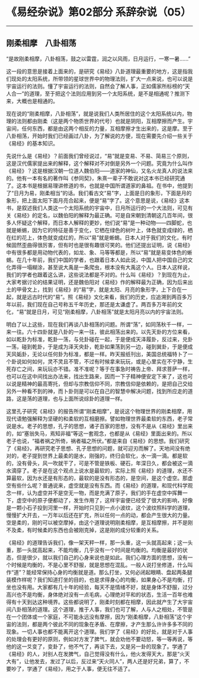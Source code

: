 # 《易经杂说》第02部分 系辞杂说（05）

------

## 刚柔相摩　八卦相荡

“是故刚柔相摩，八卦相荡，鼓之以雷霆，润之以风雨，日月运行，一寒一暑……”

这一段的意思是接着上面来的，是研究《易经》八卦道理最重要的地方，这是指我们现处的太阳系统，所带领的星球世界中的物理法则，扩大一点来说，也可以说是宇宙运行的法则。懂了宇宙运行的法则，自然会了解人事，正如儒家所标榜的“天人合一”的道理，至于把这个法则应用到另一个太阳系统，是不是相通呢？推测下来，大概也是相通的。

现在说的“刚柔相摩，八卦相荡”，就是说我们人类所居住的这个太阳系统以内，物理的法则都由刚柔（这是两个物质世界的代号）也就是阴阳，互相摩擦而产生。宇宙间，任何东西，都是由这两个相反的力量，互相摩擦才生出来的，这是摩。至于八卦相荡，开始时我们已经画过八卦，为了解说的方便，现在需要先介绍一些关于《易经》的基本知识。

先说什么是《易经》？前面我们曾经说过，“易”就是变易、不易、简易三个原则，这是汉代儒家提出来的解释，这个解释对不对倒是另外一个问题。究竟为什么叫作《易经》？这是根据汉朝一位道人魏伯阳——道家的神仙，又名火龙真人的说法来的。他有一本有名的著作叫《参同契》，朱熹一辈子不敢说对这本书已经研究通了。这本书是根据易理讲修道的书，也就是中国所谓道家的鼻祖。在书中，他提到了“日月为易，刚柔相当”的话。我们看古文“易”字，上面是日的象形，下面是月的象形，把上面太阳下面月亮合起来，便是“易”字了。这个意思是说，《易经》这本书，是叙述我们人类这一个太阳系统的宇宙中，日月所运行的一个大法则，可见有关《易经》的定名，以魏伯阳的解释为最正确。可是自宋朝到清朝这几百年间，很多人怀疑这个解释，而日本人解释的更妙，他们说“易”是一种动物——四脚蛇，也就是蜥蜴，因为它的特征是善于变化，它栖在绿色的树叶上，体色就变成绿的，栖在红的花上，体色就变成红的，所以“易”就是蜥蜴。日本人对于我们的文化，有时候固然歪曲得很厉害，但有时也是很有趣很可笑的。他们还提出证明，说《易经》中有很多都是用动物代表的，如龙、象、马等等都是，所以“易”就是易变体色的蜥蜴。在几十年前，我们中国的学者，也跟着日本人如此说，中国人把中国自己的文化弄得一塌糊涂，甚至说大禹是一条爬虫，根本没有大禹这个人。日本人这样说，我们的学者也跟着这么讲，这些说法都是不对的。什么叫《易经》？到现在为止，大家考据讨论的结果证明，还是魏伯阳对《易经》作的解释最为正确，因为后来出土的甲骨文上，找到《易经》的“易”字，就是太阳、月亮的象形字，上下合在一起，就是远古时代的“易”。照《易经》文化来看，我们的历史，应追溯到两百多万年以前，我们现在自己号称五千年历史，那还是太谦虚了。两百多万年前的文化，“易”就是日月，可见“刚柔相摩，八卦相荡”就是太阳月亮以内的宇宙法则。

明白了以上这些，现在我们再谈八卦相荡的问题。所谓“荡”，如同荡秋千一样，一来一往。六十四卦就是八卦的一来一往，彼此相荡出来的。以先天卦的方位来看，如以乾卦为标准，乾卦一荡，与兑卦碰在一起，于是便成天泽履卦，反过来，兑卦一荡，碰到乾卦，于是成为泽天央卦，乾卦如果荡到另一边，碰到巽卦，于是便成天风姤卦，无论以任何卦为标准，都是一样。昨天报纸刊出，美国总统福特卜了一个卦说如何如何，灵不灵且不管，不过有时候拿来玩玩，或是心里实在不宁静，生死存亡之间，来玩玩亦不错。准不准呢？等于在事急时祷告上帝、拜求菩萨一样，也可以在这中间找出办法来，找出生路来，因而一下子精神便安定下来了，这也可以说是精神的最高寄托，但却与宗教信仰不同，宗教信仰是依赖的，是把自己交给另外一种看不到的神，而卜卦则是可以在自己的智慧中解决问题，找到所应走的道路，这是荡的道理，也与上面所说综卦的道理一样。

这里孔子研究《易经》的报告所谓“刚柔相摩”，是说这个物理世界的刚柔相摩，用现代语勉强解释为坚硬的和柔软的互相磨擦。譬如物理世界最柔软的东西，老子常说是水。老子的思想，孔子的思想，诸子百家的思想，没有不是从《易经》里出来的，如“塞翁失马，焉知非福”等这一套观念，也都是从《易经》里面出来的。所以老子也说，“福者祸之所倚，祸者福之所伏。”都是来自《易经》的思想。我们研究了《易经》，再研究老子思想、孔子思想的问题，就可迎刃而解了。天地间没有绝对的，老子提到世界上最柔的是水，刚强的，终归会软化，水一滴一滴。都是软的，没有骨头，风一吹就干了，可是不管是铁板、硬石，年深日久，都会被这一滴水滴穿了。老子是在这个观点上说水是最软的，实际上照《易经》的道理，水还不算最软，因为水还是有形态的，最软的是没有形态的，是空间，是这个虚空。那虚空有些什么呢？普通说来，虚空就是没有东西。而《易经》的道理，和现代科学观念一样，认为虚空并不是空无一物，而是充满了原子，我们的手在虚空中挥舞一下，虚空中的原子便都动了，发生作用了，这样宇宙便已经受了很大的影响，好像是一颗小石子投到河里一样，开始时只见到一点小波纹，这个波纹照科学的道理，慢慢扩大开去，一万年以后还在扩充，所以任何一点的动，都会产生很大的力量。空是柔的，刚的可以被空摩掉，由这个道理说明刚柔相摩，是互相摩擦，并不是刚不及柔，有时候柔的东西也会被刚克掉，这是刚的成分较重的关系。

《易经》的道理告诉我们，像一架天秤一样，那一头重，这一头就高起来；这一头重，那一头就高起来，不能均衡，几乎没有一个时间是均衡的。均衡是最好的状态，但是很少，就以我们自己的心身来说也是如此。我们心理方面的思想，没有一个时候是均衡的，不是心里不舒服，就是思想在混乱。一般人说打坐修道，什么叫作“道”？能经常保持心身的均衡就是道。那么打坐，又何必闭起眼睛、盘起两条腿装模作样呢？我们知道打坐的目的，也是求得身心的均衡，如果身心不是均衡，打坐也没有用。大家都有几十年的经验，每天不是情绪不好，就是身体不舒服，过分高兴也不是均衡，身体绝对没有一点毛病，心理绝对平和的状态，生活一百年也难得有十天到达这种境界。这些都说明了，刚柔时刻都在相摩，因此就产生了大宇宙间八卦相荡的道理。这个道理，推于人事，我们也可了解，人与人之相处，不管是在一个团体或一个家庭，不可能永远没有摩擦，因为“刚柔相摩，八卦相荡”这个宇宙的法则，都是两个彼此不同的现象在矛盾、在摩擦，才产生那么许许多多不同的现象。一切人事也都不能离开这个道理。我们学了《易经》的好处，就是对于人事的处理会有更好的原则，例如对方发了脾气，就会劝他不要动怒，等一等再说，等他的这一爻变了，变卦了，他不气了，再谈下去，又是另一卦的现象了。学通了《易经》的人，对别人在发脾气，自己觉得没有什么，他火发得天大，那是“火天大有”，让他发去，发过了以后，反过来“天火同人”，两人还是好兄弟，算了，不要吵了，学通了《易经》，用之于人事，便无往不适了。